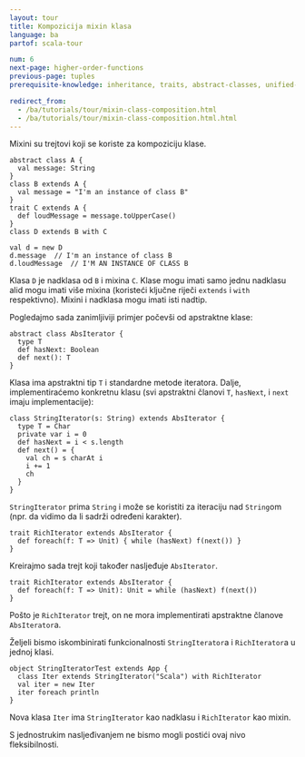 ```yaml
---
layout: tour
title: Kompozicija mixin klasa
language: ba
partof: scala-tour

num: 6
next-page: higher-order-functions
previous-page: tuples
prerequisite-knowledge: inheritance, traits, abstract-classes, unified-types

redirect_from:
  - /ba/tutorials/tour/mixin-class-composition.html
  - /ba/tutorials/tour/mixin-class-composition.html.html
---
```


Mixini su trejtovi koji se koriste za kompoziciju klase.

```tut
abstract class A {
  val message: String
}
class B extends A {
  val message = "I'm an instance of class B"
}
trait C extends A {
  def loudMessage = message.toUpperCase()
}
class D extends B with C

val d = new D
d.message  // I'm an instance of class B
d.loudMessage  // I'M AN INSTANCE OF CLASS B
```
Klasa `D` je nadklasa od `B` i mixina `C`. 
Klase mogu imati samo jednu nadklasu alid mogu imati više mixina (koristeći ključne riječi `extends` i `with` respektivno). Mixini i nadklasa mogu imati isti nadtip.

Pogledajmo sada zanimljiviji primjer počevši od apstraktne klase:
 
```tut
abstract class AbsIterator {
  type T
  def hasNext: Boolean
  def next(): T
}
```
 
Klasa ima apstraktni tip `T` i standardne metode iteratora.
Dalje, implementiraćemo konkretnu klasu (svi apstraktni članovi `T`, `hasNext`, i `next` imaju implementacije):

```tut
class StringIterator(s: String) extends AbsIterator {
  type T = Char
  private var i = 0
  def hasNext = i < s.length
  def next() = {
    val ch = s charAt i
    i += 1
    ch
  }
}
```

`StringIterator` prima `String` i može se koristiti za iteraciju nad `String`om (npr. da vidimo da li sadrži određeni karakter).
 
    trait RichIterator extends AbsIterator {
      def foreach(f: T => Unit) { while (hasNext) f(next()) }
    }

Kreirajmo sada trejt koji također nasljeđuje `AbsIterator`.

```tut
trait RichIterator extends AbsIterator {
  def foreach(f: T => Unit): Unit = while (hasNext) f(next())
}
```

Pošto je `RichIterator` trejt, on ne mora implementirati apstraktne članove `AbsIterator`a.

Željeli bismo iskombinirati funkcionalnosti `StringIterator`a i `RichIterator`a u jednoj klasi.  

```tut
object StringIteratorTest extends App {
  class Iter extends StringIterator("Scala") with RichIterator
  val iter = new Iter
  iter foreach println
}
```
 
Nova klasa `Iter` ima `StringIterator` kao nadklasu i `RichIterator` kao mixin.

S jednostrukim nasljeđivanjem ne bismo mogli postići ovaj nivo fleksibilnosti.
